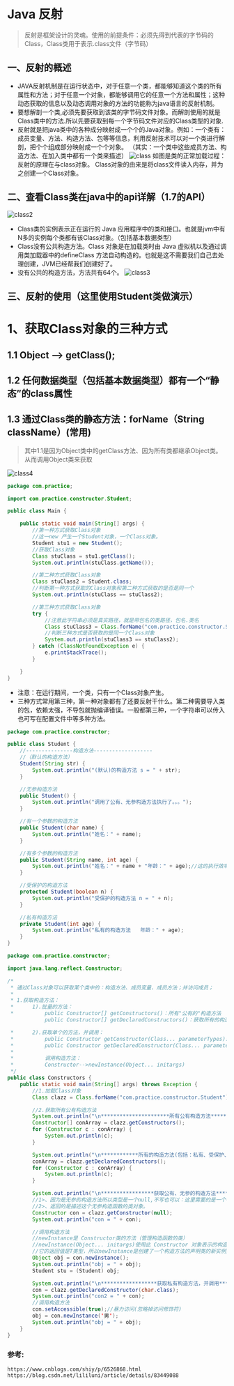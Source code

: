 Java 反射
======

>反射是框架设计的灵魂。使用的前提条件：必须先得到代表的字节码的Class，Class类用于表示.class文件（字节码）

一、反射的概述
------
* JAVA反射机制是在运行状态中，对于任意一个类，都能够知道这个类的所有属性和方法；对于任意一个对象，都能够调用它的任意一个方法和属性；这种动态获取的信息以及动态调用对象的方法的功能称为java语言的反射机制。
* 要想解剖一个类,必须先要获取到该类的字节码文件对象。而解剖使用的就是Class类中的方法.所以先要获取到每一个字节码文件对应的Class类型的对象.
* 反射就是把java类中的各种成分映射成一个个的Java对象。例如：一个类有：成员变量、方法、构造方法、包等等信息，利用反射技术可以对一个类进行解剖，把个个组成部分映射成一个个对象。
   （其实：一个类中这些成员方法、构造方法、在加入类中都有一个类来描述）
   ![class](http://github.com/xidianlina/java_practice/raw/master/picture/class.jpg)
   如图是类的正常加载过程：反射的原理在与class对象。
   Class对象的由来是将class文件读入内存，并为之创建一个Class对象。
  
二、查看Class类在java中的api详解（1.7的API） 
------
 ![class2](http://github.com/xidianlina/java_practice/raw/master/picture/class2.jpg)
  
*  Class类的实例表示正在运行的 Java 应用程序中的类和接口。也就是jvm中有N多的实例每个类都有该Class对象。（包括基本数据类型）
*  Class没有公共构造方法。Class 对象是在加载类时由 Java 虚拟机以及通过调用类加载器中的defineClass 方法自动构造的。也就是这不需要我们自己去处理创建，JVM已经帮我们创建好了。
*  没有公共的构造方法，方法共有64个。
  ![class3](http://github.com/xidianlina/java_practice/raw/master/picture/class3.jpg)
  
三、反射的使用（这里使用Student类做演示）
------

# 1、获取Class对象的三种方式
## 1.1 Object ——> getClass();
## 1.2 任何数据类型（包括基本数据类型）都有一个“静态”的class属性
## 1.3 通过Class类的静态方法：forName（String  className）(常用)
> 其中1.1是因为Object类中的getClass方法、因为所有类都继承Object类。从而调用Object类来获取
  
![class4](http://github.com/xidianlina/java_practice/raw/master/picture/class4.jpg)

```Java
package com.practice;

import com.practice.constructor.Student;

public class Main {

    public static void main(String[] args) {
        //第一种方式获取Class对象
        //这一new 产生一个Student对象，一个Class对象。
        Student stu1 = new Student();
        //获取Class对象
        Class stuClass = stu1.getClass();
        System.out.println(stuClass.getName());

        //第二种方式获取Class对象
        Class stuClass2 = Student.class;
        //判断第一种方式获取的Class对象和第二种方式获取的是否是同一个
        System.out.println(stuClass == stuClass2);

        //第三种方式获取Class对象
        try {
            //注意此字符串必须是真实路径，就是带包名的类路径，包名.类名
            Class stuClass3 = Class.forName("com.practice.constructor.Student");
            //判断三种方式是否获取的是同一个Class对象
            System.out.println(stuClass3 == stuClass2);
        } catch (ClassNotFoundException e) {
            e.printStackTrace();
        }

    }
}
```
* 注意：在运行期间，一个类，只有一个Class对象产生。
* 三种方式常用第三种，第一种对象都有了还要反射干什么。第二种需要导入类的包，依赖太强，不导包就抛编译错误。一般都第三种，一个字符串可以传入也可写在配置文件中等多种方法。
```Java
package com.practice.constructor;

public class Student {
    //---------------构造方法-------------------
    //（默认的构造方法）
    Student(String str) {
        System.out.println("(默认)的构造方法 s = " + str);
    }

    //无参构造方法
    public Student() {
        System.out.println("调用了公有、无参构造方法执行了。。。");
    }

    //有一个参数的构造方法
    public Student(char name) {
        System.out.println("姓名：" + name);
    }

    //有多个参数的构造方法
    public Student(String name, int age) {
        System.out.println("姓名：" + name + "年龄：" + age);//这的执行效率有问题，以后解决。
    }

    //受保护的构造方法
    protected Student(boolean n) {
        System.out.println("受保护的构造方法 n = " + n);
    }

    //私有构造方法
    private Student(int age) {
        System.out.println("私有的构造方法   年龄：" + age);
    }
}
```

```Java
package com.practice.constructor;

import java.lang.reflect.Constructor;

/*
 * 通过Class对象可以获取某个类中的：构造方法、成员变量、成员方法；并访问成员；
 *
 * 1.获取构造方法：
 * 		1).批量的方法：
 * 			public Constructor[] getConstructors()：所有"公有的"构造方法
            public Constructor[] getDeclaredConstructors()：获取所有的构造方法(包括私有、受保护、默认、公有)

 * 		2).获取单个的方法，并调用：
 * 			public Constructor getConstructor(Class... parameterTypes):获取单个的"公有的"构造方法：
 * 			public Constructor getDeclaredConstructor(Class... parameterTypes):获取"某个构造方法"可以是私有的，或受保护、默认、公有；
 *
 * 			调用构造方法：
 * 			Constructor-->newInstance(Object... initargs)
 */
public class Constructors {
    public static void main(String[] args) throws Exception {
        //1.加载Class对象
        Class clazz = Class.forName("com.practice.constructor.Student");

        //2.获取所有公有构造方法
        System.out.println("\n**********************所有公有构造方法*********************************");
        Constructor[] conArray = clazz.getConstructors();
        for (Constructor c : conArray) {
            System.out.println(c);
        }

        System.out.println("\n************所有的构造方法(包括：私有、受保护、默认、公有)***************");
        conArray = clazz.getDeclaredConstructors();
        for (Constructor c : conArray) {
            System.out.println(c);
        }

        System.out.println("\n*****************获取公有、无参的构造方法*******************************");
        //1>、因为是无参的构造方法所以类型是一个null,不写也可以：这里需要的是一个参数的类型，切记是类型
        //2>、返回的是描述这个无参构造函数的类对象。
        Constructor con = clazz.getConstructor(null);
        System.out.println("con = " + con);

        //调用构造方法
        //newInstance是 Constructor类的方法（管理构造函数的类）
        //newInstance(Object... initargs)使用此 Constructor 对象表示的构造方法来创建该构造方法的声明类的新实例，并用指定的初始化参数初始化该实例。
        //它的返回值是T类型，所以newInstance是创建了一个构造方法的声明类的新实例对象。并为之调用
        Object obj = con.newInstance();
        System.out.println("obj = " + obj);
        Student stu = (Student) obj;

        System.out.println("\n******************获取私有构造方法，并调用*******************************");
        con = clazz.getDeclaredConstructor(char.class);
        System.out.println("con2 = " + con);
        //调用构造方法
        con.setAccessible(true);//暴力访问(忽略掉访问修饰符)
        obj = con.newInstance('男');
        System.out.println("obj = " + obj);
    }
}
```






















   
### 参考:
```
https://www.cnblogs.com/shiy/p/6526868.html
https://blog.csdn.net/lililuni/article/details/83449088
```